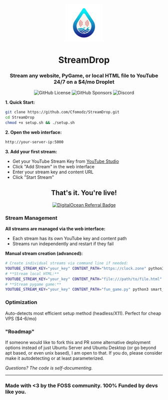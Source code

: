 <div align="center">
  <img src="logo.png" width="120" height="120" alt="StreamDrop Logo"/>
  <h1>StreamDrop</h1>
  <h3>Stream any website, PyGame, or local HTML file to YouTube 24/7 on a $4/mo Droplet</h2>
  
  ![GitHub License](https://img.shields.io/github/license/Cfomodz/StreamDrop)
  ![GitHub Sponsors](https://img.shields.io/github/sponsors/Cfomodz)
  ![Discord](https://img.shields.io/discord/425182625032962049)

</div>

**1. Quick Start:**
```bash
git clone https://github.com/Cfomodz/StreamDrop.git
cd StreamDrop
chmod +x setup.sh && ./setup.sh
```

**2. Open the web interface:**
```bash
http://your-server-ip:5000
```

**3. Add your first stream:**
- Get your YouTube Stream Key from [YouTube Studio](https://studio.youtube.com)
- Click "Add Stream" in the web interface
- Enter your stream key and content URL
- Click "Start Stream"

<div align="center">
  <h2>That's it. You're live!</h2>
  <a href="https://www.digitalocean.com/?refcode=30f96ca8496e&utm_campaign=Referral_Invite&utm_medium=Referral_Program&utm_source=badge"><img src="https://web-platforms.sfo2.cdn.digitaloceanspaces.com/WWW/Badge%203.svg" alt="DigitalOcean Referral Badge" /></a>
</div>

### Stream Management

**All streams are managed via the web interface:**
- Each stream has its own YouTube key and content path
- Streams run independently and restart if they fail

**Manual stream creation (advanced):**
```bash
# Create individual streams via command line if needed:
YOUTUBE_STREAM_KEY="your_key" CONTENT_PATH="https://clock.zone" python3 smart_streamer.py
# **Stream local HTML:**
YOUTUBE_STREAM_KEY="your_key" CONTENT_PATH="file:///path/to/file.html" python3 smart_streamer.py
# **Stream pygame game:**
YOUTUBE_STREAM_KEY="your_key" CONTENT_PATH="fun_game.py" python3 smart_streamer.py
```

### Optimization

Auto-detects most efficient setup method (headless/X11). Perfect for cheap VPS ($4-6/mo)

### "Roadmap"

If someone would like to fork this and PR some alternative deployment options instead of just Ubuntu Server and Ubuntu Desktop (or go beyond apt based, or even unix based), I am open to that. If you do, please consider make it autodetecting or at least parameterized.


*Questions? The code is self-documenting.*

---

### Made with <3 by the FOSS community. 100% Funded by devs like you.
